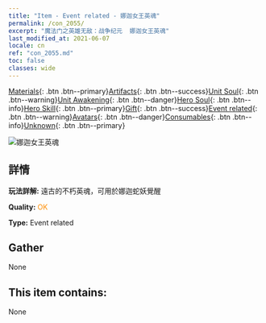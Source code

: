 ```yaml
---
title: "Item - Event related - 娜迦女王英魂"
permalink: /con_2055/
excerpt: "魔法门之英雄无敌：战争纪元  娜迦女王英魂"
last_modified_at: 2021-06-07
locale: cn
ref: "con_2055.md"
toc: false
classes: wide
---
```

 [Materials](/ItemsCN/){: .btn .btn--primary}[Artifacts](/ItemsCN/Artifacts/){: .btn .btn--success}[Unit Soul](/ItemsCN/UnitSoul/){: .btn .btn--warning}[Unit Awakening](/ItemsCN/UnitAwakening/){: .btn .btn--danger}[Hero Soul](/ItemsCN/HeroSoul/){: .btn .btn--info}[Hero Skill](/ItemsCN/HeroSkill/){: .btn .btn--primary}[Gift](/ItemsCN/Gift/){: .btn .btn--success}[Event related](/ItemsCN/Events/){: .btn .btn--warning}[Avatars](/ItemsCN/Avatars/){: .btn .btn--danger}[Consumables](/ItemsCN/Consumables/){: .btn .btn--info}[Unknown](/ItemsCN/Unknown/){: .btn .btn--primary}

 ![娜迦女王英魂](/images/t/juexing_606.png)

## 詳情
 **玩法詳解:** 遠古的不朽英魂，可用於娜迦蛇妖覺醒

 **Quality:** <span style="color: #FF8C00">OK</span>

 **Type:** Event related

## Gather

  None

## This item contains:

  None

